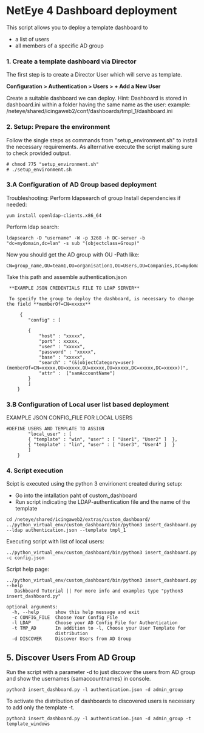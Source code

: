 # NetEye 4 Dashboard deployment 

This script allows you to deploy a template dashboard to 
- a list of users
- all members of a specific AD group 


### 1. Create a template dashboard via Director
The first step is to create a Director User which will serve as template.

**Configuration > Authentication > Users > + Add a New User**

Create a suitable dashboard we can deploy.
Hint: Dashboard is stored in dashboard.ini within a folder having the same name as the user:
example: /neteye/shared/icingaweb2/conf/dashboards/tmpl_1/dashboard.ini

### 2. Setup: Prepare the environment

Follow the single steps as commands from "setup_environment.sh" to install the necessary requirements.
As alternative execute the script making sure to check provided output.

```
# chmod 775 "setup_environment.sh"
# ./setup_environment.sh
```
    

### 3.A Configuration of AD Group based deployment

Troubleshooting: Perform ldapsearch of group
Install dependencies if needed:
```
yum install openldap-clients.x86_64
```

Perform ldap search:
```
ldapsearch -D "username" -W -p 3268 -h DC-server -b "dc=mydomain,dc=lan" -s sub "(objectclass=Group)"
```

Now you should get the AD group with OU -Path like:
```
CN=group_name,OU=team1,OU=organisation1,OU=Users,OU=Companies,DC=mydomain,DC=lan
```

Take this path and assemble authentication.json

```
 **EXAMPLE JSON CREDENTIALS FILE TO LDAP SERVER**
 
 To specify the group to deploy the dashboard, is necessary to change the field **memberOf=CN=xxxxx**
 
     {   
        "config" : [

        {
            "host" : "xxxxx",
            "port" : xxxxx,
            "user" : "xxxxx",
            "password" : "xxxxx",
            "base" : "xxxxx",
            "search" : "(&(objectCategory=user)(memberOf=CN=xxxxx,OU=xxxxx,OU=xxxxx,OU=xxxxx,DC=xxxxx,DC=xxxxx))",
            "attr" :  ["samAccountName"]
        }
        ]
    }
```

### 3.B Configuration of Local user list based deployment

EXAMPLE JSON CONFIG_FILE FOR LOCAL USERS

```
#DEFINE USERS AND TEMPLATE TO ASSIGN
        "local_user" : [
        { "template" : "win", "user" : [ "User1", "User2" ]  },
        { "template" : "lin", "user" : [ "User3", "User4" ]  }
        ]
    }
```

### 4. Script execution

Scipt is executed using the python 3 envirionent created during setup:

- Go into the intallation paht of custom_dashboard
- Run script indicating the LDAP-authentication file and the name of the template 
```
cd /neteye/shared/icingaweb2/extras/custom_dashboard/
../python_virtual_env/custom_dashboard/bin/python3 insert_dashboard.py --ldap authentication.json --template tmpl_1
```

Executing script with list of local users:
```
../python_virtual_env/custom_dashboard/bin/python3 insert_dashboard.py -c config.json
```


Script help page:
```
../python_virtual_env/custom_dashboard/bin/python3 insert_dashboard.py --help
   Dashboard Tutorial || For more info and examples type "python3
insert_dashboard.py"

optional arguments:
  -h, --help      show this help message and exit
  -c CONFIG_FILE  Choose Your Config File
  -l LDAP         Choose your AD Config File for Authentication
  -t TMP_AD       In addition to -l, Choose your User Template for
                  distribution
  -d DISCOVER     Discover Users from AD Group

```


## 5. Discover Users From AD Group

Run the script with a parameter -d to just discover the users from AD group and show the usernames (samaccountnames) in console.
   
    python3 insert_dashboard.py -l authentication.json -d admin_group
    
 To activate the distribution of dashboards to discovered users is necessary to add only the template -t.
    
    python3 insert_dashboard.py -l authentication.json -d admin_group -t template_windows

 
 

        

